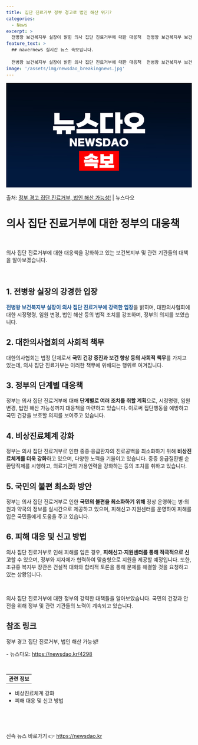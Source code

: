 ```yaml
---
title: 집단 진료거부 정부 경고로 법인 해산 위기?
categories:
  - News
excerpt: >
  전병왕 보건복지부 실장이 밝힌 의사 집단 진료거부에 대한 대응책  전병왕 보건복지부 보건의료정책실장은 최근 …
feature_text: >
  ## navernews 실시간 뉴스 속보입니다.

  전병왕 보건복지부 실장이 밝힌 의사 집단 진료거부에 대한 대응책  전병왕 보건복지부 보건의료정책실장은 최근 …
image: '/assets/img/newsdao_breakingnews.jpg'
---
```


![뉴스다오 속보](/assets/img/newsdao_breakingnews.jpg)

<p>출처: <a href="https://newsdao.kr/4298" rel="dofollow">정부 경고 집단 진료거부, 법인 해산 가능성!</a> | 뉴스다오</p>

<h1>의사 집단 진료거부에 대한 정부의 대응책</h1>
<p data-ke-size="size16">&nbsp;</p>
의사 집단 진료거부에 대한 대응책을 강화하고 있는 보건복지부 및 관련 기관들의 대책을 알아보겠습니다.
<p data-ke-size="size16">&nbsp;</p>

<h2>1. 전병왕 실장의 강경한 입장</h2>
<p><b><span style="color: #1a5490;">전병왕 보건복지부 실장이 의사 집단 진료거부에 강력한 입장</span></b>을 밝히며, 대한의사협회에 대한 시정명령, 임원 변경, 법인 해산 등의 법적 조치를 강조하며, 정부의 의지를 보였습니다.</p>

<h2>2. 대한의사협회의 사회적 책무</h2>
<p>대한의사협회는 법정 단체로서 <b>국민 건강 증진과 보건 향상 등의 사회적 책무</b>를 가지고 있는데, 의사 집단 진료거부는 이러한 책무에 위배되는 행위로 여겨집니다. </p>

<h2>3. 정부의 단계별 대응책</h2>
<p>정부는 의사 집단 진료거부에 대해 <b>단계별로 여러 조치를 취할 계획</b>으로, 시정명령, 임원 변경, 법인 해산 가능성까지 대응책을 마련하고 있습니다. 이로써 집단행동을 예방하고 국민 건강을 보호할 의지를 보여주고 있습니다.</p>

<h2>4. 비상진료체계 강화</h2>
<p>정부는 의사 집단 진료거부로 인한 중증·응급환자의 진료공백을 최소화하기 위해 <b>비상진료체계를 더욱 강화</b>하고 있으며, 다양한 노력을 기울이고 있습니다. 중증 응급질환별 순환당직제를 시행하고, 의료기관의 가용인력을 강화하는 등의 조치를 취하고 있습니다.</p>

<h2>5. 국민의 불편 최소화 방안</h2>
<p>정부는 의사 집단 진료거부로 인한 <b>국민의 불편을 최소화하기 위해</b> 정상 운영하는 병·의원과 약국의 정보를 실시간으로 제공하고 있으며, 피해신고·지원센터를 운영하여 피해를 입은 국민들에게 도움을 주고 있습니다.</p>

<h2>6. 피해 대응 및 신고 방법</h2>
<p>의사 집단 진료거부로 인해 피해를 입은 경우, <b>피해신고·지원센터를 통해 적극적으로 신고</b>할 수 있으며, 정부와 지자체가 협력하여 맞춤형으로 지원을 제공할 예정입니다. 또한, 조규홍 복지부 장관은 건설적 대화와 합리적 토론을 통해 문제를 해결할 것을 요청하고 있는 상황입니다.</p>
<p data-ke-size="size16">&nbsp;</p>
<p>의사 집단 진료거부에 대한 정부의 강력한 대책들을 알아보았습니다. 국민의 건강과 안전을 위해 정부 및 관련 기관들의 노력이 계속되고 있습니다.</p>
<h2 data-ke-size="size26">참조 링크</h2>
<p>정부 경고 집단 진료거부, 법인 해산 가능성!</p>
<p>- 뉴스다오: <a href="https://newsdao.kr/4298">https://newsdao.kr/4298</a></p>
<p data-ke-size="size16">&nbsp;</p>
<table>
<tbody>
<tr>
<td style="text-align: center; height: 17px;"><b>관련 정보</b></td>
</tr>
</tbody>
</table>
<ul>
<li>비상진료체계 강화</li>
<li>피해 대응 및 신고 방법</li>
</ul>
<p data-ke-size="size16">&nbsp;</p>
<p data-ke-size="size16">&nbsp;</p> 

신속 뉴스 바로가기 👉 <a href="https://newsdao.kr" rel="dofollow">https://newsdao.kr</a>


